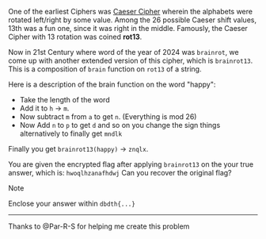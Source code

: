 One of the earliest Ciphers was [Caeser Cipher](https://en.wikipedia.org/wiki/Caesar_cipher) wherein the alphabets were rotated left/right by some value.
Among the 26 possible Caeser shift values, 13th was a fun one, since it was right in the middle. Famously, the Caeser Cipher with 13 rotation was coined **rot13**.

Now in 21st Century where word of the year of 2024 was `brainrot`, we come up with another extended version of this cipher, which is `brainrot13`. This is a composition of `brain` function on `rot13` of a string.

Here is a description of the brain function on the word "happy":

- Take the length of the word
- Add it to `h` -> `m`.
- Now subtract `m` from `a` to get `n`. (Everything is mod 26)
- Now Add `n` to `p` to get `d` and so on you change the sign things alternatively to finally get `mndlk`

Finally you get `brainrot13(happy)` -> `znqlx`.

You are given the encrypted flag after applying `brainrot13` on the your true answer, which is: `hwoqlhzanafhdwj`
Can you recover the original flag?

> [!NOTE]
> Enclose your answer within `dbdth{...}`

---

Thanks to @Par-R-S for helping me create this problem
